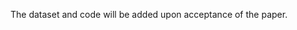 The dataset and code will be added upon acceptance of the paper.

<!-- Dataset can be downloaded from: <https://zenodo.org/records/10655808> -->
